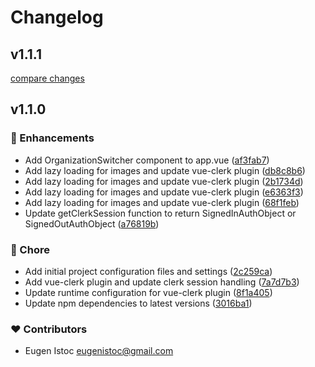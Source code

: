 # Changelog


## v1.1.1

[compare changes](https://github.com/genu/nuxt-clerk-utils/compare/v1.1.0...v1.1.1)

## v1.1.0


### 🚀 Enhancements

- Add OrganizationSwitcher component to app.vue ([af3fab7](https://github.com/your-org/my-module/commit/af3fab7))
- Add lazy loading for images and update vue-clerk plugin ([db8c8b6](https://github.com/your-org/my-module/commit/db8c8b6))
- Add lazy loading for images and update vue-clerk plugin ([2b1734d](https://github.com/your-org/my-module/commit/2b1734d))
- Add lazy loading for images and update vue-clerk plugin ([e6363f3](https://github.com/your-org/my-module/commit/e6363f3))
- Add lazy loading for images and update vue-clerk plugin ([68f1feb](https://github.com/your-org/my-module/commit/68f1feb))
- Update getClerkSession function to return SignedInAuthObject or SignedOutAuthObject ([a76819b](https://github.com/your-org/my-module/commit/a76819b))

### 🏡 Chore

- Add initial project configuration files and settings ([2c259ca](https://github.com/your-org/my-module/commit/2c259ca))
- Add vue-clerk plugin and update clerk session handling ([7a7d7b3](https://github.com/your-org/my-module/commit/7a7d7b3))
- Update runtime configuration for vue-clerk plugin ([8f1a405](https://github.com/your-org/my-module/commit/8f1a405))
- Update npm dependencies to latest versions ([3016ba1](https://github.com/your-org/my-module/commit/3016ba1))

### ❤️ Contributors

- Eugen Istoc <eugenistoc@gmail.com>

